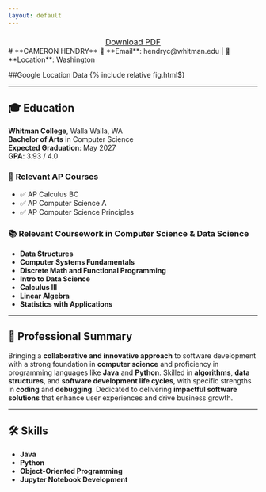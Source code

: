 ```yaml
---
layout: default
---
```


<div style="text-align: center; margin-top: 20px;">
  <a href="assets/resume.pdf" download="Cameron_Hendry_Resume.pdf" class="btn btn-primary" style="padding: 10px 20px; font-size: 16px;">Download PDF</a>
</div>
# **CAMERON HENDRY**  
📧 **Email**: hendryc@whitman.edu |  📍 **Location**: Washington

##Google Location Data
{% include relative fig.html$}

---

## 🎓 **Education**  
**Whitman College**, Walla Walla, WA  
**Bachelor of Arts** in Computer Science  
**Expected Graduation**: May 2027  
**GPA**: 3.93 / 4.0  

### 📘 **Relevant AP Courses**  
- ✅ AP Calculus BC  
- ✅ AP Computer Science A  
- ✅ AP Computer Science Principles  

### 📚 **Relevant Coursework in Computer Science & Data Science**  
- **Data Structures**  
- **Computer Systems Fundamentals**  
- **Discrete Math and Functional Programming**  
- **Intro to Data Science**  
- **Calculus III**  
- **Linear Algebra**  
- **Statistics with Applications**

---

## 💼 **Professional Summary**  
Bringing a **collaborative and innovative approach** to software development with a strong foundation in **computer science** and proficiency in programming languages like **Java** and **Python**. Skilled in **algorithms**, **data structures**, and **software development life cycles**, with specific strengths in **coding** and **debugging**. Dedicated to delivering **impactful software solutions** that enhance user experiences and drive business growth.

---

## 🛠 **Skills**  
- **Java**  
- **Python**  
- **Object-Oriented Programming**  
- **Jupyter Notebook Development**
